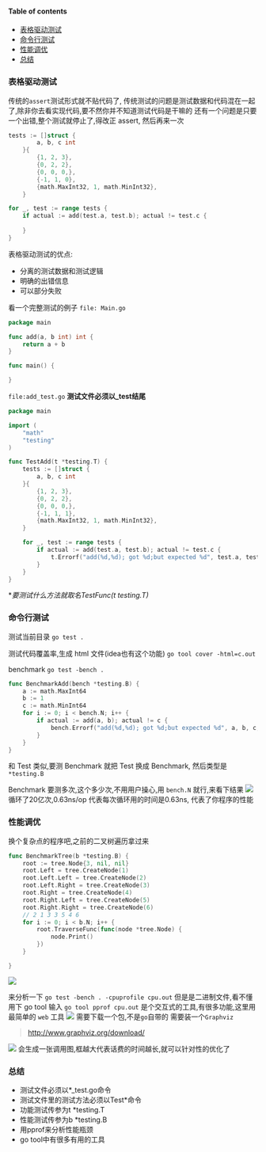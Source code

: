 #### Table of contents
- [表格驱动测试](#表格驱动测试)
- [命令行测试](#命令行测试)
- [性能调优](#性能调优)
- [总结](#总结)

### 表格驱动测试
传统的`assert`测试形式就不贴代码了,
传统测试的问题是测试数据和代码混在一起了,除非你去看实现代码,要不然你并不知道测试代码是干嘛的
还有一个问题是只要一个出错,整个测试就停止了,得改正 assert, 然后再来一次

```go
tests := []struct {
		a, b, c int
	}{
		{1, 2, 3},
		{0, 2, 2},
		{0, 0, 0,},
		{-1, 1, 0},
		{math.MaxInt32, 1, math.MinInt32},
	}

for _, test := range tests {
	if actual := add(test.a, test.b); actual != test.c {
		
	}
}
```

表格驱动测试的优点:

- 分离的测试数据和测试逻辑
- 明确的出错信息
- 可以部分失败

看一个完整测试的例子
`file: Main.go`
```go
package main

func add(a, b int) int {
	return a + b
}

func main() {

}
```
`file:add_test.go`
**测试文件必须以_test结尾**
```go
package main

import (
	"math"
	"testing"
)

func TestAdd(t *testing.T) {
	tests := []struct {
		a, b, c int
	}{
		{1, 2, 3},
		{0, 2, 2},
		{0, 0, 0,},
		{-1, 1, 1},
		{math.MaxInt32, 1, math.MinInt32},
	}

	for _, test := range tests {
		if actual := add(test.a, test.b); actual != test.c {
			t.Errorf("add(%d,%d); got %d;but expected %d", test.a, test.b, test.c, actual)
		}
	}
}

```
**要测试什么方法就取名TestFunc(t *testing.T)**


### 命令行测试
测试当前目录
`go test .`

测试代码覆盖率,生成 html 文件(idea也有这个功能)
`go tool cover -html=c.out`

benchmark
`go test -bench .`
```go
func BenchmarkAdd(bench *testing.B) {
	a := math.MaxInt64
	b := 1
	c := math.MinInt64
	for i := 0; i < bench.N; i++ {
		if actual := add(a, b); actual != c {
			bench.Errorf("add(%d,%d); got %d;but expected %d", a, b, c, actual)
		}
	}
}
```
和 Test 类似,要测 Benchmark 就把 Test 换成 Benchmark, 然后类型是 `*testing.B`

Benchmark 要测多次,这个多少次,不用用户操心,用 `bench.N`
就行,来看下结果
![](http://oqb4aabpb.bkt.clouddn.com/18-8-12/90416178.jpg)
循环了20亿次,0.63ns/op 代表每次循环用的时间是0.63ns, 代表了你程序的性能

### 性能调优
换个复杂点的程序吧,之前的二叉树遍历拿过来
```go
func BenchmarkTree(b *testing.B) {
	root := tree.Node{3, nil, nil}
	root.Left = tree.CreateNode(1)
	root.Left.Left = tree.CreateNode(2)
	root.Left.Right = tree.CreateNode(3)
	root.Right = tree.CreateNode(4)
	root.Right.Left = tree.CreateNode(5)
	root.Right.Right = tree.CreateNode(6)
	// 2 1 3 3 5 4 6
	for i := 0; i < b.N; i++ {
		root.TraverseFunc(func(node *tree.Node) {
			node.Print()
		})
	}

}
```
![](http://oqb4aabpb.bkt.clouddn.com/18-8-12/34760110.jpg)

来分析一下
`go test -bench . -cpuprofile cpu.out`
但是是二进制文件,看不懂
用下 go tool
输入
`go tool pprof cpu.out`
是个交互式的工具,有很多功能,这里用最简单的 `web` 工具
![](http://oqb4aabpb.bkt.clouddn.com/18-8-12/82948151.jpg)
需要下载一个包,不是`go`自带的
需要装一个`Graphviz`
> http://www.graphviz.org/download/

![](http://oqb4aabpb.bkt.clouddn.com/18-8-12/60209337.jpg)
会生成一张调用图,框越大代表话费的时间越长,就可以针对性的优化了

### 总结
- 测试文件必须以*_test.go命令
- 测试文件里的测试方法必须以Test*命令
- 功能测试传参为t *testing.T
- 性能测试传参为b *testing.B
- 用pprof来分析性能瓶颈
- go tool中有很多有用的工具


